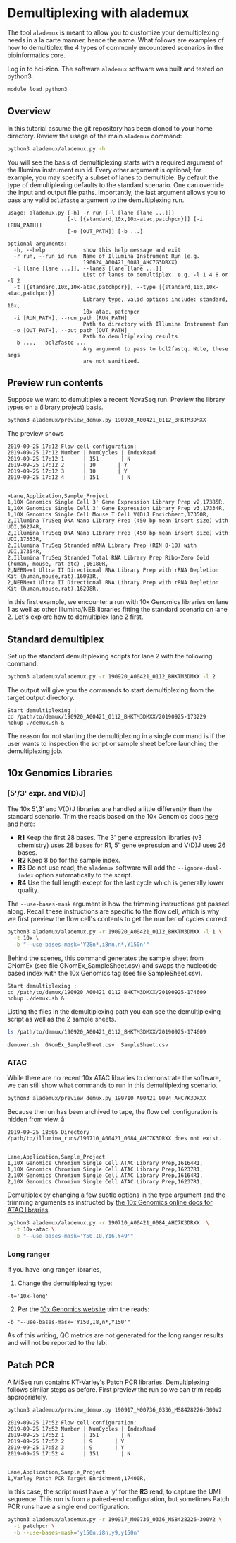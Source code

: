 
# Demultiplexing with alademux

The tool `alademux` is meant to allow you to customize your demultiplexing
needs in a la carte manner, hence the name. What follows are examples of how to
demultiplex the 4 types of commonly encountered scenarios in the bioinformatics
core.

Log in to hci-zion. The software `alademux` software was built and tested
 on python3.

```bash
module load python3
```

## Overview

In this tutorial assume the git repository has been cloned to your home directory.
Review the usage of the main `alademux` command:

```bash
python3 alademux/alademux.py -h
```

You will see the basis of demultiplexing starts with a required argument of the
Illumina instrument run id.  Every other argument is optional; for example,
you may specify a subset of lanes to demultiple. By default the type of
demultiplexing defaults to the standard scenario.  One can override the
input and output file paths. Importantly, the last argument allows you to
pass any valid `bcl2fastq` argument to the demultiplexing run.

```
usage: alademux.py [-h] -r run [-l [lane [lane ...]]]
                   [-t [{standard,10x,10x-atac,patchpcr}]] [-i [RUN_PATH]]
                   [-o [OUT_PATH]] [-b ...]

optional arguments:
  -h, --help            show this help message and exit
  -r run, --run_id run  Name of Illumina Instrument Run (e.g.
                        190624_A00421_0081_AHC7G3DRXX)
  -l [lane [lane ...]], --lanes [lane [lane ...]]
                        List of lanes to demultiplex. e.g. -l 1 4 8 or -l 2
  -t [{standard,10x,10x-atac,patchpcr}], --type [{standard,10x,10x-atac,patchpcr}]
                        Library type, valid options include: standard, 10x,
                        10x-atac, patchpcr
  -i [RUN_PATH], --run_path [RUN_PATH]
                        Path to directory with Illumina Instrument Run
  -o [OUT_PATH], --out_path [OUT_PATH]
                        Path to demultiplexing results
  -b ..., --bcl2fastq ...
                        Any argument to pass to bcl2fastq. Note, these args
                        are not sanitized.
```

##  Preview run contents

Suppose we want to demultiplex a recent NovaSeq run. Preview the library types
on a (library,project) basis.

```bash
python3 alademux/preview_demux.py 190920_A00421_0112_BHKTM3DMXX
```

The preview shows

```
2019-09-25 17:12 Flow cell configuration:
2019-09-25 17:12 Number | NumCycles | IndexRead
2019-09-25 17:12 1      | 151       | N
2019-09-25 17:12 2      | 10       | Y
2019-09-25 17:12 3      | 10       | Y
2019-09-25 17:12 4      | 151       | N


>Lane,Application,Sample_Project
1,10X Genomics Single Cell 3' Gene Expression Library Prep v2,17385R,
1,10X Genomics Single Cell 3' Gene Expression Library Prep v3,17334R,
1,10X Genomics Single Cell Mouse T Cell V(D)J Enrichment,17350R,
2,Illumina TruSeq DNA Nano LIbrary Prep (450 bp mean insert size) with UDI,16274R,
2,Illumina TruSeq DNA Nano LIbrary Prep (450 bp mean insert size) with UDI,17353R,
2,Illumina TruSeq Stranded mRNA Library Prep (RIN 8-10) with UDI,17354R,
2,Illumina TruSeq Stranded Total RNA Library Prep Ribo-Zero Gold (human, mouse, rat etc) ,16180R,
2,NEBNext Ultra II Directional RNA Library Prep with rRNA Depletion Kit (human,mouse,rat),16093R,
2,NEBNext Ultra II Directional RNA Library Prep with rRNA Depletion Kit (human,mouse,rat),16298R,
```
In this first example, we encounter a run with 10x Genomics libraries on lane 1
as well as other Illumina/NEB libraries fitting the standard scenario on lane 2. Let's explore how to demultiplex lane 2 first.

## Standard demultiplex

Set up the standard demultiplexing scripts for lane 2 with the following command.

```bash
python3 alademux/alademux.py -r 190920_A00421_0112_BHKTM3DMXX -l 2
```

The output will give you the commands to start demultiplexing from the
target output directory.

```
Start demultiplexing :
cd /path/to/demux/190920_A00421_0112_BHKTM3DMXX/20190925-173229
nohup ./demux.sh &
```

The reason for not starting the demultiplexing in a single command is if
the user wants to inspection the script or sample sheet before launching the demultiplexing job.


## 10x Genomics Libraries

### [5'/3' expr. and V(D)J]

The 10x 5',3' and V(D)J libraries are handled a little differently than the
standard scenario. Trim the reads based on the 10x Genomics docs [here]((https://support.10xgenomics.com/permalink/3IQFKIvEuskMoEWkWUis2s)) and [here](https://support.10xgenomics.com/single-cell-vdj/sequencing/doc/specifications-sequencing-requirements-for-single-cell-vdj):

+ **R1** Keep the first 28 bases. The 3' gene expression libraries (v3 chemistry) uses 28 bases for R1, 5' gene expression and V(D)J uses  26 bases.
+ **R2** Keep 8 bp for the sample index.
+ **R3** Do not use read; the `alademux` software will add the `--ignore-dual-index`
option automatically to the script.
+ **R4** Use the full length except for the last cycle which is generally lower
quality.

The `--use-bases-mask` argument is how the trimming instructions get passed
along. Recall these instructions are specific to the flow cell, which is why
we first preview the flow cell's contents to get the number of cycles correct.


```bash
python3 alademux/alademux.py -r 190920_A00421_0112_BHKTM3DMXX -l 1 \
  -t 10x \
  -b "--use-bases-mask='Y28n*,i8nn,n*,Y150n'"
```

Behind the scenes, this command generates the sample sheet from GNomEx (see file GNomEx_SampleSheet.csv) and swaps the nucleotide based index with the 10x Genomics tag (see file SampleSheet.csv).

```
Start demultiplexing :
cd /path/to/demux/190920_A00421_0112_BHKTM3DMXX/20190925-174609
nohup ./demux.sh &
```

Listing the files in the demultiplexing path you can see the demultiplexing
script as well as the 2 sample sheets.
```bash
ls /path/to/demux/190920_A00421_0112_BHKTM3DMXX/20190925-174609
```

```
demuxer.sh  GNomEx_SampleSheet.csv  SampleSheet.csv
```

### ATAC

While there are no recent 10x ATAC libraries to demonstrate the software,
we can still show what commands to run in this demultiplexing scenario.

```bash
python3 alademux/preview_demux.py 190710_A00421_0084_AHC7K3DRXX
```
Because the run has been archived to tape, the flow cell configuration is
hidden from view.
å
```
2019-09-25 18:05 Directory /path/to/illumina_runs/190710_A00421_0084_AHC7K3DRXX does not exist.


Lane,Application,Sample_Project
1,10X Genomics Chromium Single Cell ATAC Library Prep,16164R1,
1,10X Genomics Chromium Single Cell ATAC Library Prep,16237R1,
2,10X Genomics Chromium Single Cell ATAC Library Prep,16164R1,
2,10X Genomics Chromium Single Cell ATAC Library Prep,16237R1,
```

Demultiplex by changing a few subtle options in the type argument and the trimming arguments as instructed by [the 10x Genomics online docs for
ATAC libraries](https://support.10xgenomics.com/single-cell-atac/sequencing/doc/specifications-sequencing-requirements-for-single-cell-atac).

```bash
python3 alademux/alademux.py -r 190710_A00421_0084_AHC7K3DRXX  \
  -t 10x-atac \
  -b "--use-bases-mask='Y50,I8,Y16,Y49'"
```

### Long ranger

If you have long ranger libraries,

1. Change the demultiplexing type:

  `-t='10x-long'`

2. Per the [10x Genomics website](https://support.10xgenomics.com/genome-exome/sequencing/doc/specifications-sequencing-requirements-for-genome-and-exome) trim the reads:

 `-b "--use-bases-mask='Y150,I8,n*,Y150'"`

As of this writing, QC metrics are not generated for the long ranger results
and will not be reported to the lab.

## Patch PCR

A MiSeq run contains KT-Varley's Patch PCR libraries. Demultiplexing follows similar steps as before. First preview the run so we can trim  reads appropriately.

```bash
python3 alademux/preview_demux.py 190917_M00736_0336_MS8428226-300V2
```

```
2019-09-25 17:52 Flow cell configuration:
2019-09-25 17:52 Number | NumCycles | IndexRead
2019-09-25 17:52 1      | 151       | N
2019-09-25 17:52 2      | 9       | Y
2019-09-25 17:52 3      | 9       | Y
2019-09-25 17:52 4      | 151       | N


Lane,Application,Sample_Project
1,Varley Patch PCR Target Enrichment,17400R,
```

In this case, the script must have a 'y' for the **R3** read, to capture the UMI
sequence. This run is from a paired-end configuration, but sometimes Patch PCR
runs have a single end configuration.

```bash
python3 alademux/alademux.py -r 190917_M00736_0336_MS8428226-300V2 \
  -t patchpcr \
  -b --use-bases-mask='y150n,i8n,y9,y150n'
```
